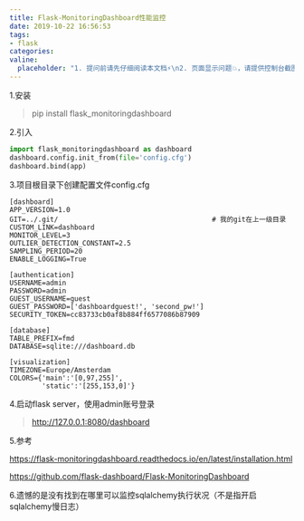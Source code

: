 ```yaml
---
title: Flask-MonitoringDashboard性能监控
date: 2019-10-22 16:56:53
tags:
- flask
categories:
valine:
  placeholder: "1. 提问前请先仔细阅读本文档⚡\n2. 页面显示问题💥，请提供控制台截图📸或者您的测试网址\n3. 其他任何报错💣，请提供详细描述和截图📸，祝食用愉快💪"
---
```


1.安装

> pip install flask_monitoringdashboard

2.引入

```python
import flask_monitoringdashboard as dashboard
dashboard.config.init_from(file='config.cfg')
dashboard.bind(app)
```

3.项目根目录下创建配置文件config.cfg

```
[dashboard]
APP_VERSION=1.0
GIT=../.git/                                      # 我的git在上一级目录
CUSTOM_LINK=dashboard
MONITOR_LEVEL=3
OUTLIER_DETECTION_CONSTANT=2.5
SAMPLING_PERIOD=20
ENABLE_LOGGING=True
 
[authentication]
USERNAME=admin
PASSWORD=admin
GUEST_USERNAME=guest
GUEST_PASSWORD=['dashboardguest!', 'second_pw!']
SECURITY_TOKEN=cc83733cb0af8b884ff6577086b87909
 
[database]
TABLE_PREFIX=fmd
DATABASE=sqlite:///dashboard.db
 
[visualization]
TIMEZONE=Europe/Amsterdam
COLORS={'main':'[0,97,255]',
        'static':'[255,153,0]'}
```

4.启动flask server，使用admin账号登录

> http://127.0.0.1:8080/dashboard

5.参考

https://flask-monitoringdashboard.readthedocs.io/en/latest/installation.html

https://github.com/flask-dashboard/Flask-MonitoringDashboard

6.遗憾的是没有找到在哪里可以监控sqlalchemy执行状况（不是指开启sqlalchemy慢日志）
